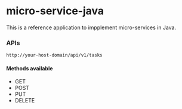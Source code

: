 # micro-service-java
This is a reference application to impplement micro-services in Java.

### APIs
```
http://your-host-domain/api/v1/tasks
```
#### Methods available

- GET
- POST
- PUT
- DELETE

